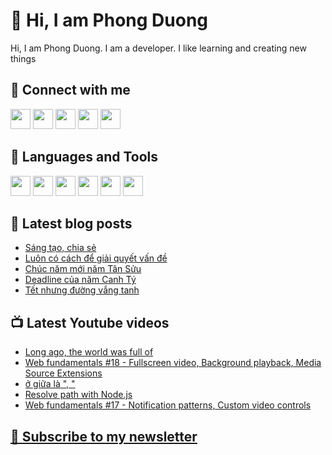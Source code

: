 # 👋 Hi, I am Phong Duong

Hi, I am Phong Duong. I am a developer. I like learning and creating new things

## 🔗 Connect with me
[<img height="32" width="32" src="https://cdn.jsdelivr.net/npm/simple-icons@v3/icons/youtube.svg" />](https://www.youtube.com/channel/UCXykqt3V2-9bYXKWZRcH0rA)
[<img height="32" width="32" src="https://cdn.jsdelivr.net/npm/simple-icons@v3/icons/instagram.svg" />](https://www.instagram.com/phongduonglh/)
[<img height="32" width="32" src="https://cdn.jsdelivr.net/npm/simple-icons@v3/icons/twitter.svg" />](https://twitter.com/koo_gio)
[<img height="32" width="32" src="https://cdn.jsdelivr.net/npm/simple-icons@v3/icons/facebook.svg" />](https://www.facebook.com/koogio)
[<img height="32" width="32" src="https://cdn.jsdelivr.net/npm/simple-icons@v3/icons/linkedin.svg" />](https://www.linkedin.com/in/phong-duong/)

## 🧰 Languages and Tools

[<img height="32" width="32" src="https://cdn.jsdelivr.net/npm/simple-icons@v3/icons/javascript.svg" />](javascript)
[<img height="32" width="32" src="https://cdn.jsdelivr.net/npm/simple-icons@v3/icons/html5.svg" />](html5)
[<img height="32" width="32" src="https://cdn.jsdelivr.net/npm/simple-icons@v3/icons/css3.svg" />](css3)
[<img height="32" width="32" src="https://cdn.jsdelivr.net/npm/simple-icons@v3/icons/node-dot-js.svg" />](nodejs)
[<img height="32" width="32" src="https://cdn.jsdelivr.net/npm/simple-icons@v3/icons/react.svg" />](react)
[<img height="32" width="32" src="https://cdn.jsdelivr.net/npm/simple-icons@v3/icons/vue-dot-js.svg" />](vue)

## 📝 Latest blog posts

<!-- BLOG-POST-LIST:START -->
- [Sáng tạo, chia sẻ](https://phongduong.dev/blog/sang-tao-chia-se/)
- [Luôn có cách để giải quyết vấn đề](https://phongduong.dev/blog/luon-co-cach-de-giai-quyet-van-de/)
- [Chúc năm mới năm Tân Sửu](https://phongduong.dev/blog/chuc-nam-moi-nam-tan-suu/)
- [Deadline của năm Canh Tý](https://phongduong.dev/blog/deadline-cua-nam-canh-ty/)
- [Tết nhưng đường vắng tanh](https://phongduong.dev/blog/tet-nhung-duong-vang-tanh/)
<!-- BLOG-POST-LIST:END -->

## 📺 Latest Youtube videos

<!-- YOUTUBE-VIDEO-LIST:START -->
- [Long ago, the world was full of](https://www.youtube.com/watch?v=A8T8KdVkHBY)
- [Web fundamentals #18 - Fullscreen video, Background playback, Media Source Extensions](https://www.youtube.com/watch?v=NZmMrjySNeQ)
- [ở giữa là ", "](https://www.youtube.com/watch?v=DqYjhVt3G14)
- [Resolve path with Node.js](https://www.youtube.com/watch?v=vLcWc9Bw_KM)
- [Web fundamentals #17 - Notification patterns, Custom video controls](https://www.youtube.com/watch?v=WNhQOuUdVsI)
<!-- YOUTUBE-VIDEO-LIST:END -->

## [💌 Subscribe to my newsletter](https://koogio.substack.com/)
